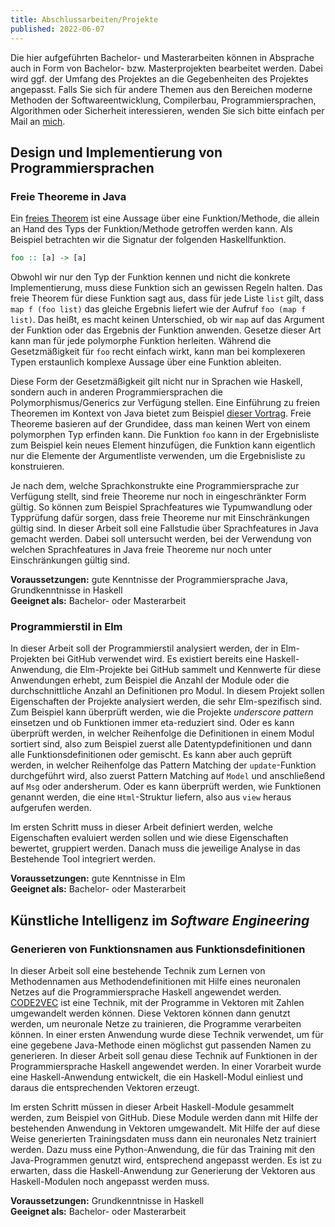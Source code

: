 ```yaml
---
title: Abschlussarbeiten/Projekte
published: 2022-06-07
---
```


Die hier aufgeführten Bachelor- und Masterarbeiten können in Absprache auch in Form von Bachelor- bzw. Masterprojekten bearbeitet werden.
Dabei wird ggf. der Umfang des Projektes an die Gegebenheiten des Projektes angepasst.
Falls Sie sich für andere Themen aus den Bereichen moderne Methoden der Softwareentwicklung, Compilerbau, Programmiersprachen, Algorithmen oder Sicherheit interessieren, wenden Sie sich bitte einfach per Mail an [mich](mailto:jan.christiansen@hs-flensburg.de).

## Design und Implementierung von Programmiersprachen

<!-- ### GAMS-Programme im Browser

Die Programmiersprache GAMS wird in verschiedenen wissenschaftlichen Bereichen genutzt, um Modelle zu programmieren.
Dabei handelt es sich zum Beispiel um Modelle, die Klimaprognosen abgeben oder Modelle, die darstellen, welche Auswirkungen politische Entscheidungen haben.
Fernziel dieses Projektes ist es, dem\*r normalen Bürger\*in diese Modelle zu erläutern, damit er*sie entscheiden kann, welche Handlungen diese Prozesse wie beeinflussen.
Die Modelle sollen in Form einer Web-Anwendung präsentiert werden.
Um möglichst einfach ein solches Modell als Web-Anwendung zu präsentieren, soll in einem ersten Schritt ein Programm entwickelt werden, das GAMS-Programme in JavaScript-Programme übersetzt.

In dieser Arbeit soll ein erster Schritt in diese Richtung umgesetzt werden.
Dazu soll die Anwendung [BNF Converter](http://bnfc.digitalgrammars.com) genutzt werden.
Zuerst gibt man dazu für einen kleinen Teil von GAMS eine Grammatik in Backus-Naur-Form an.
Der BNF Converter bietet ein [einfaches Beispiel für eine Grammatik](https://github.com/BNFC/bnfc.github.com/blob/master/tutorial/calc/Calc.cf), die arithmetische Ausdrücke darstellt.
Der BNF Converter erzeugt dann aus der Grammatik einen abstrakten Syntaxbaum (AST), das heißt, eine Datenstruktur, die genutzt werden kann, um ein Programm zu repräsentieren.
Als Beispiel gibt es [einen AST in Java](https://github.com/BNFC/bnfc.github.com/tree/master/tutorial/calc/java/Calc/Absyn), der für die arithmetischen Ausdrücke erzeugt wird.
Neben dem AST erzeugt der BNF Converter noch einen Parser, also ein Programm, das ein Programm in Form eines Strings in die AST-Darstellung des Programms übersetzt.
Das heißt, wird sind dann in der Lage ein GAMS-Programm in Form eines Strings in seine AST-Repräsentation zu überführen.

In der Arbeit muss im ersten Schritt eine Grammatik für einen sehr kleinen Teil von GAMS erstellt werden.
Zum Beispiel sollten GAMS-Sprachkonstrukte wie Scalar, Set und Parameter unterstützt werden, sowie Konstrukte wie Konditional und Schleife.
Die Grammatik wird anhand der [GAMS-Dokumentation](https://www.gams.com/latest/docs/UG_GAMSPrograms.html) und der GAMS-Programmierumgebung erarbeitet.
Dabei soll bei jedem Sprachkonstrukt immer nur der Standardfall berücksichtigt werden.

Für JavaScript wird eine bereits bestehende Grammatik verwendet.
Aus der Grammatik für JavaScript kann mittels BNF Converter ein AST für JavaScript erzeugt werden.
Im letzten Schritt soll dann Übersetzung des AST für GAMS-Programme in den AST für JavaScript-Programme geschrieben werden.
Durch die Verwendung des Parsers und einer Methode, die einen AST in die entsprechende String-Darstellung überführt, kann so dann ein GAMS-Programm in ein JavaScript-Programm übersetzt werden.

**Voraussetzungen:** Kenntnisse in Java oder Haskell
**Geeignet als:** Bachelor- oder Masterarbeit -->


### Freie Theoreme in Java

Ein [freies Theorem](http://www.cs.sfu.ca/CourseCentral/831/burton/Notes/July14/free.pdf) ist eine Aussage über eine Funktion/Methode, die allein an Hand des Typs der Funktion/Methode getroffen werden kann.
Als Beispiel betrachten wir die Signatur der folgenden Haskellfunktion.

```haskell
foo :: [a] -> [a]
```

Obwohl wir nur den Typ der Funktion kennen und nicht die konkrete Implementierung, muss diese Funktion sich an gewissen Regeln halten.
Das freie Theorem für diese Funktion sagt aus, dass für jede Liste `list` gilt, dass `map f (foo list)` das gleiche Ergebnis liefert wie der Aufruf `foo (map f list)`.
Das heißt, es macht keinen Unterschied, ob wir `map` auf das Argument der Funktion oder das Ergebnis der Funktion anwenden.
Gesetze dieser Art kann man für jede polymorphe Funktion herleiten.
Während die Gesetzmäßigkeit für `foo` recht einfach wirkt, kann man bei komplexeren Typen erstaunlich komplexe Aussage über eine Funktion ableiten.

Diese Form der Gesetzmäßigkeit gilt nicht nur in Sprachen wie Haskell, sondern auch in anderen Programmiersprachen die Polymorphismus/Generics zur Verfügung stellen.
Eine Einführung zu freien Theoremen im Kontext von Java bietet zum Beispiel [dieser Vortrag](http://data.tmorris.net/talks/yow-west-2016/1d388b6263e7cbeedfbea224997648daa1d7862d/parametricity.pdf).
Freie Theoreme basieren auf der Grundidee, dass man keinen Wert von einem polymorphen Typ erfinden kann.
Die Funktion `foo` kann in der Ergebnisliste zum Beispiel kein neues Element hinzufügen, die Funktion kann eigentlich nur die Elemente der Argumentliste verwenden, um die Ergebnisliste zu konstruieren.

Je nach dem, welche Sprachkonstrukte eine Programmiersprache zur Verfügung stellt, sind freie Theoreme nur noch in eingeschränkter Form gültig.
So können zum Beispiel Sprachfeatures wie Typumwandlung oder Typprüfung dafür sorgen, dass freie Theoreme nur mit Einschränkungen gültig sind.
In dieser Arbeit soll eine Fallstudie über Sprachfeatures in Java gemacht werden.
Dabei soll untersucht werden, bei der Verwendung von welchen Sprachfeatures in Java freie Theoreme nur noch unter Einschränkungen gültig sind.

**Voraussetzungen:** gute Kenntnisse der Programmiersprache Java, Grundkenntnisse in Haskell  
**Geeignet als:** Bachelor- oder Masterarbeit


### Programmierstil in Elm

In dieser Arbeit soll der Programmierstil analysiert werden, der in Elm-Projekten bei GitHub verwendet wird.
Es existiert bereits eine Haskell-Anwendung, die Elm-Projekte bei GitHub sammelt und Kennwerte für diese Anwendungen erhebt, zum Beispiel die Anzahl der Module oder die durchschnittliche Anzahl an Definitionen pro Modul.
In diesem Projekt sollen Eigenschaften der Projekte analysiert werden, die sehr Elm-spezifisch sind.
Zum Beispiel kann überprüft werden, wie die Projekte _underscore pattern_ einsetzen und ob Funktionen immer eta-reduziert sind.
Oder es kann überprüft werden, in welcher Reihenfolge die Definitionen in einem Modul sortiert sind, also zum Beispiel zuerst alle Datentypdefinitionen und dann alle Funktionsdefinitionen oder gemischt.
Es kann aber auch geprüft werden, in welcher Reihenfolge das Pattern Matching der `update`-Funktion durchgeführt wird, also zuerst Pattern Matching auf `Model` und anschließend auf `Msg` oder andersherum.
Oder es kann überprüft werden, wie Funktionen genannt werden, die eine `Html`-Struktur liefern, also aus `view` heraus aufgerufen werden.

Im ersten Schritt muss in dieser Arbeit definiert werden, welche Eigenschaften evaluiert werden sollen und wie diese Eigenschaften bewertet, gruppiert werden.
Danach muss die jeweilige Analyse in das Bestehende Tool integriert werden.

**Voraussetzungen:** gute Kenntnisse in Elm  
**Geeignet als:** Bachelor- oder Masterarbeit


## Künstliche Intelligenz im _Software Engineering_

### Generieren von Funktionsnamen aus Funktionsdefinitionen

In dieser Arbeit soll eine bestehende Technik zum Lernen von Methodennamen aus Methodendefinitionen mit Hilfe eines neuronalen Netzes auf die Programmiersprache Haskell angewendet werden.
[CODE2VEC](https://code2vec.org) ist eine Technik, mit der Programme in Vektoren mit Zahlen umgewandelt werden können.
Diese Vektoren können dann genutzt werden, um neuronale Netze zu trainieren, die Programme verarbeiten können.
In einer ersten Anwendung wurde diese Technik verwendet, um für eine gegebene Java-Methode einen möglichst gut passenden Namen zu generieren.
In dieser Arbeit soll genau diese Technik auf Funktionen in der Programmiersprache Haskell angewendet werden.
In einer Vorarbeit wurde eine Haskell-Anwendung entwickelt, die ein Haskell-Modul einliest und daraus die entsprechenden Vektoren erzeugt.

Im ersten Schritt müssen in dieser Arbeit Haskell-Module gesammelt werden, zum Beispiel von GitHub.
Diese Module werden dann mit Hilfe der bestehenden Anwendung in Vektoren umgewandelt.
Mit Hilfe der auf diese Weise generierten Trainingsdaten muss dann ein neuronales Netz trainiert werden.
Dazu muss eine Python-Anwendung, die für das Training mit den Java-Programmen genutzt wird, entsprechend angepasst werden.
Es ist zu erwarten, dass die Haskell-Anwendung zur Generierung der Vektoren aus Haskell-Modulen noch angepasst werden muss.

**Voraussetzungen:** Grundkenntnisse in Haskell  
**Geeignet als:** Bachelor- oder Masterarbeit
